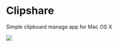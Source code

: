 Clipshare
=========

Simple clipboard manage app for Mac OS X

<img src="https://raw.github.com/k06a/Clipshare/master/screenshot.png" />